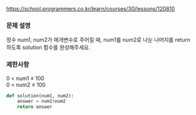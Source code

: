 https://school.programmers.co.kr/learn/courses/30/lessons/120810

### 문제 설명
정수 num1, num2가 매개변수로 주어질 때, num1를 num2로 나눈 나머지를 return 하도록 solution 함수를 완성해주세요.

### 제한사항
0 < num1 ≤ 100\
0 < num2 ≤ 100

```python
def solution(num1, num2):
    answer = num1%num2
    return answer
```
